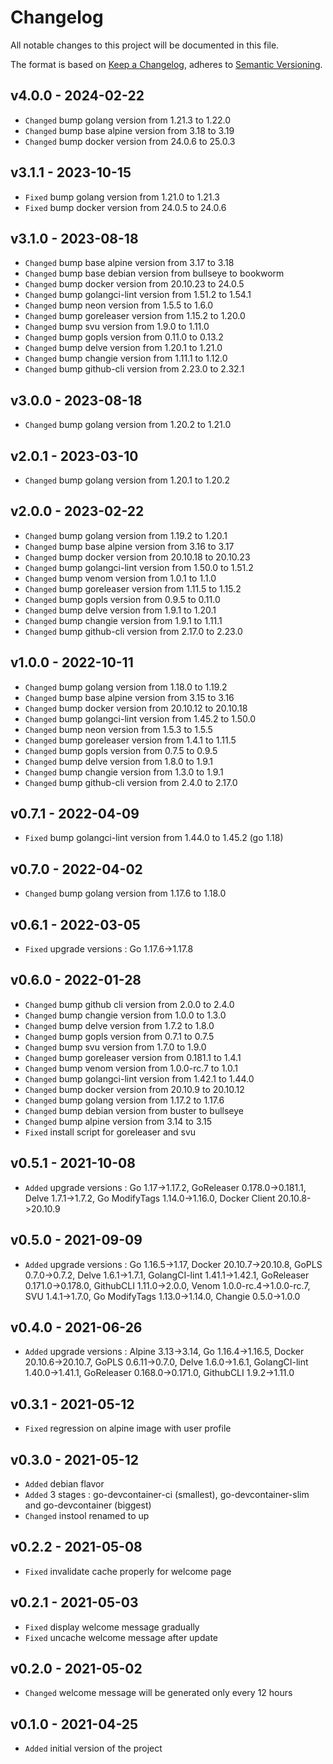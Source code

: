 # Changelog

All notable changes to this project will be documented in this file.

The format is based on [Keep a Changelog](https://keepachangelog.com/en/1.0.0/),
adheres to [Semantic Versioning](https://semver.org/spec/v2.0.0.html).

## v4.0.0 - 2024-02-22

- `Changed` bump golang version from 1.21.3 to 1.22.0
- `Changed` bump base alpine version from 3.18 to 3.19
- `Changed` bump docker version from 24.0.6 to 25.0.3

## v3.1.1 - 2023-10-15

- `Fixed` bump golang version from 1.21.0 to 1.21.3
- `Fixed` bump docker version from 24.0.5 to 24.0.6

## v3.1.0 - 2023-08-18

- `Changed` bump base alpine version from 3.17 to 3.18
- `Changed` bump base debian version from bullseye to bookworm
- `Changed` bump docker version from 20.10.23 to 24.0.5
- `Changed` bump golangci-lint version from 1.51.2 to 1.54.1
- `Changed` bump neon version from 1.5.5 to 1.6.0
- `Changed` bump goreleaser version from 1.15.2 to 1.20.0
- `Changed` bump svu version from 1.9.0 to 1.11.0
- `Changed` bump gopls version from 0.11.0 to 0.13.2
- `Changed` bump delve version from 1.20.1 to 1.21.0
- `Changed` bump changie version from 1.11.1 to 1.12.0
- `Changed` bump github-cli version from 2.23.0 to 2.32.1

## v3.0.0 - 2023-08-18

- `Changed` bump golang version from 1.20.2 to 1.21.0

## v2.0.1 - 2023-03-10

- `Changed` bump golang version from 1.20.1 to 1.20.2

## v2.0.0 - 2023-02-22

- `Changed` bump golang version from 1.19.2 to 1.20.1
- `Changed` bump base alpine version from 3.16 to 3.17
- `Changed` bump docker version from 20.10.18 to 20.10.23
- `Changed` bump golangci-lint version from 1.50.0 to 1.51.2
- `Changed` bump venom version from 1.0.1 to 1.1.0
- `Changed` bump goreleaser version from 1.11.5 to 1.15.2
- `Changed` bump gopls version from 0.9.5 to 0.11.0
- `Changed` bump delve version from 1.9.1 to 1.20.1
- `Changed` bump changie version from 1.9.1 to 1.11.1
- `Changed` bump github-cli version from 2.17.0 to 2.23.0

## v1.0.0 - 2022-10-11

- `Changed` bump golang version from 1.18.0 to 1.19.2
- `Changed` bump base alpine version from 3.15 to 3.16
- `Changed` bump docker version from 20.10.12 to 20.10.18
- `Changed` bump golangci-lint version from 1.45.2 to 1.50.0
- `Changed` bump neon version from 1.5.3 to 1.5.5
- `Changed` bump goreleaser version from 1.4.1 to 1.11.5
- `Changed` bump gopls version from 0.7.5 to 0.9.5
- `Changed` bump delve version from 1.8.0 to 1.9.1
- `Changed` bump changie version from 1.3.0 to 1.9.1
- `Changed` bump github-cli version from 2.4.0 to 2.17.0

## v0.7.1 - 2022-04-09

- `Fixed` bump golangci-lint version from 1.44.0 to 1.45.2 (go 1.18)

## v0.7.0 - 2022-04-02

- `Changed` bump golang version from 1.17.6 to 1.18.0

## v0.6.1 - 2022-03-05

- `Fixed` upgrade versions : Go 1.17.6->1.17.8

## v0.6.0 - 2022-01-28

- `Changed` bump github cli version from 2.0.0 to 2.4.0
- `Changed` bump changie version from 1.0.0 to 1.3.0
- `Changed` bump delve version from 1.7.2 to 1.8.0
- `Changed` bump gopls version from 0.7.1 to 0.7.5
- `Changed` bump svu version from 1.7.0 to 1.9.0
- `Changed` bump goreleaser version from 0.181.1 to 1.4.1
- `Changed` bump venom version from 1.0.0-rc.7 to 1.0.1
- `Changed` bump golangci-lint version from 1.42.1 to 1.44.0
- `Changed` bump docker version from 20.10.9 to 20.10.12
- `Changed` bump golang version from 1.17.2 to 1.17.6
- `Changed` bump debian version from buster to bullseye
- `Changed` bump alpine version from 3.14 to 3.15
- `Fixed` install script for goreleaser and svu

## v0.5.1 - 2021-10-08

- `Added` upgrade versions : Go 1.17->1.17.2, GoReleaser 0.178.0->0.181.1, Delve 1.7.1->1.7.2, Go ModifyTags 1.14.0->1.16.0, Docker Client 20.10.8->20.10.9

## v0.5.0 - 2021-09-09

- `Added` upgrade versions : Go 1.16.5->1.17, Docker 20.10.7->20.10.8, GoPLS 0.7.0->0.7.2, Delve 1.6.1->1.7.1, GolangCI-lint 1.41.1->1.42.1, GoReleaser 0.171.0->0.178.0, GithubCLI 1.11.0->2.0.0, Venom 1.0.0-rc.4->1.0.0-rc.7, SVU 1.4.1->1.7.0, Go ModifyTags 1.13.0->1.14.0, Changie 0.5.0->1.0.0

## v0.4.0 - 2021-06-26

- `Added` upgrade versions : Alpine 3.13->3.14, Go 1.16.4->1.16.5, Docker 20.10.6->20.10.7, GoPLS 0.6.11->0.7.0, Delve 1.6.0->1.6.1, GolangCI-lint 1.40.0->1.41.1, GoReleaser 0.168.0->0.171.0, GithubCLI 1.9.2->1.11.0

## v0.3.1 - 2021-05-12

- `Fixed` regression on alpine image with user profile

## v0.3.0 - 2021-05-12

- `Added` debian flavor
- `Added` 3 stages : go-devcontainer-ci (smallest), go-devcontainer-slim and go-devcontainer (biggest)
- `Changed` instool renamed to up

## v0.2.2 - 2021-05-08

- `Fixed` invalidate cache properly for welcome page

## v0.2.1 - 2021-05-03

- `Fixed` display welcome message gradually
- `Fixed` uncache welcome message after update

## v0.2.0 - 2021-05-02

- `Changed` welcome message will be generated only every 12 hours

## v0.1.0 - 2021-04-25

- `Added` initial version of the project
